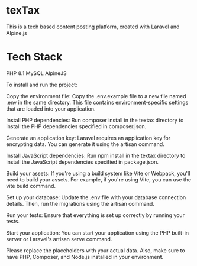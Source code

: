 # texTax
This is a tech based content posting platform, created with Laravel and Alpine.js

# Tech Stack 
PHP 8.1
MySQL
AlpineJS


To install and run the project:

Copy the environment file: Copy the .env.example file to a new file named .env in the same directory. This file contains environment-specific settings that are loaded into your application.

Install PHP dependencies: Run composer install in the textax directory to install the PHP dependencies specified in composer.json.

Generate an application key: Laravel requires an application key for encrypting data. You can generate it using the artisan command.

Install JavaScript dependencies: Run npm install in the textax directory to install the JavaScript dependencies specified in package.json.

Build your assets: If you're using a build system like Vite or Webpack, you'll need to build your assets. For example, if you're using Vite, you can use the vite build command.

Set up your database: Update the .env file with your database connection details. Then, run the migrations using the artisan command.

Run your tests: Ensure that everything is set up correctly by running your tests.

Start your application: You can start your application using the PHP built-in server or Laravel's artisan serve command.

Please replace the placeholders with your actual data. Also, make sure to have PHP, Composer, and Node.js installed in your environment.
